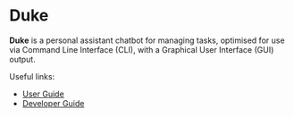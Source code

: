 # Duke

**Duke** is a personal assistant chatbot for managing tasks, optimised for use via Command Line Interface (CLI), with a Graphical User Interface (GUI) output.

Useful links:
* [User Guide](UserGuide.md)
* [Developer Guide](DeveloperGuide.md)
